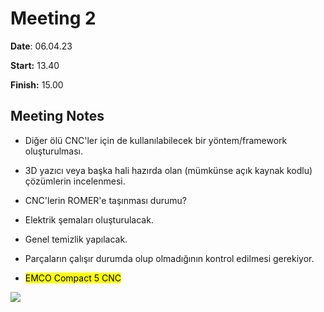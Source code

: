 # Meeting 2

**Date**: 06.04.23

**Start:** 13.40

**Finish:** 15.00

## Meeting Notes

* Diğer ölü CNC'ler için de kullanılabilecek bir yöntem/framework oluşturulması.

* 3D yazıcı veya başka hali hazırda olan (mümkünse açık kaynak kodlu) çözümlerin incelenmesi.

* CNC'lerin ROMER'e taşınması durumu?

* Elektrik şemaları oluşturulacak.

* Genel temizlik yapılacak.

* Parçaların çalışır durumda olup olmadığının kontrol edilmesi gerekiyor.

* <mark>EMCO Compact 5 CNC</mark>

![](C:\Users\mehme\Desktop\EMCO.jpeg)

